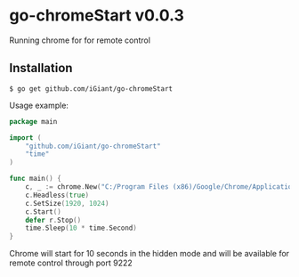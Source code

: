 # go-chromeStart v0.0.3
Running chrome for for remote control

## Installation

    $ go get github.com/iGiant/go-chromeStart


Usage example:
```Go
package main

import (
	"github.com/iGiant/go-chromeStart"
	"time"
)

func main() {
	c, _ := chrome.New("C:/Program Files (x86)/Google/Chrome/Application/chrome.exe", 9222)
	c.Headless(true)
	c.SetSize(1920, 1024)
	c.Start()
	defer r.Stop()
	time.Sleep(10 * time.Second)
}
```
Chrome will start for 10 seconds in the hidden mode and will be available for remote control through port 9222
